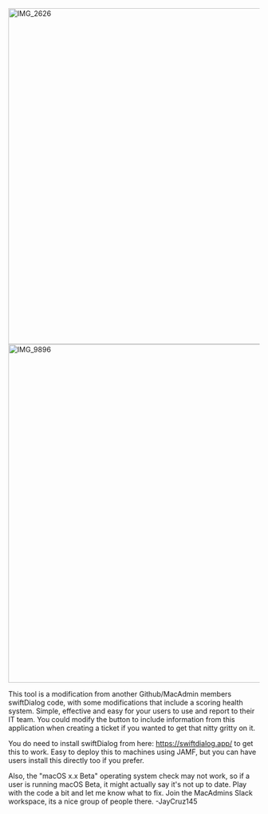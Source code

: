 <img width="673" alt="IMG_2626" src="https://github.com/Jaycruz/ComplianceAndHealthTool/assets/8670734/9f2a0fb0-c142-40e8-97cf-f7f34e67970c">
<img width="678" alt="IMG_9896" src="https://github.com/Jaycruz/ComplianceAndHealthTool/assets/8670734/3cbe0272-31fe-4d39-ad1e-c954a16ce455">


This tool is a modification from another Github/MacAdmin members swiftDialog code, with some modifications that include a scoring health system. 
Simple, effective and easy for your users to use and report to their IT team. You could modify the button to include information from this application when creating a ticket if you wanted to get that nitty gritty on it. 

You do need to install swiftDialog from here: https://swiftdialog.app/ to get this to work. 
Easy to deploy this to machines using JAMF, but you can have users install this directly too if you prefer. 

Also, the "macOS x.x Beta" operating system check may not work, so if a user is running macOS Beta, it might actually say it's not up to date. Play with the code a bit and let me know what to fix. 
Join the MacAdmins Slack workspace, its a nice group of people there.
-JayCruz145
